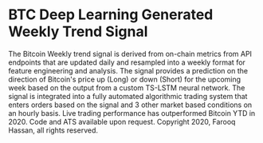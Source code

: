 # BTC Deep Learning Generated Weekly Trend Signal
The Bitcoin Weekly trend signal is derived from on-chain metrics from API endpoints that are updated daily and resampled into a weekly format for feature engineering and analysis.
The signal provides a prediction on the direction of Bitcoin's price up (Long) or down (Short) for the upcoming week based on the output from a custom TS-LSTM neural network.
The signal is integrated into a fully automated algorithmic trading system that enters orders based on the signal and 3 other market based conditions on an hourly basis.
Live trading performance has outperformed Bitcoin YTD in 2020.
Code and ATS available upon request.
Copyright 2020, Farooq Hassan, all rights reserved.
